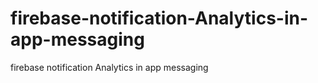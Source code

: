 # firebase-notification-Analytics-in-app-messaging
firebase notification Analytics in app messaging
